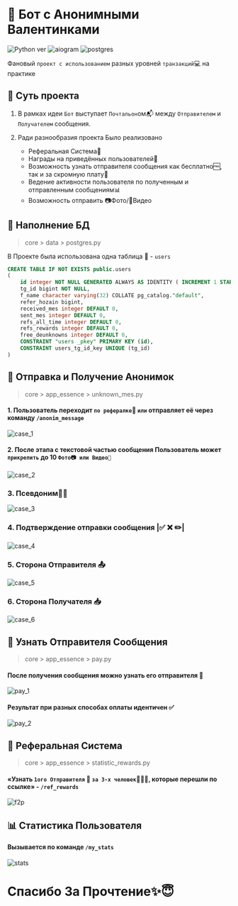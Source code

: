 # 💌 Бот с Анонимными Валентинками

![Python ver](https://img.shields.io/badge/pyhon-3.10-orange)
![aiogram](https://img.shields.io/badge/aiogram-3.13.1-blue)
![postgres](https://img.shields.io/badge/postgre-16-42a4ff)


Фановый `проект с использованием` разных уровней `транзакций`💻 на практике

## 💎 Суть проекта

1. В рамках идеи `Бот` выступает `Почтальон`ом📬 между `Отправителем` и `Получателем` сообщения.

2. Ради разнообразия проекта Было реализовано
    * Реферальная Система👥
    * Награды на приведённых пользователей🫣
    * Возможность узнать отправителя сообщения как бесплатно🆓, так и за скромную плату💸
    * Ведение активности пользователя по полученным и отправленным сообщениям📊
    * Возможность отправить 📷Фото/🎥Видео

## 🧩 Наполнение БД

> core > data > postgres.py 

В Проекте была использована одна таблица 📅 - `users`

```sql
CREATE TABLE IF NOT EXISTS public.users
(
    id integer NOT NULL GENERATED ALWAYS AS IDENTITY ( INCREMENT 1 START 1 MINVALUE 1 MAXVALUE 2147483647 CACHE 1 ),
    tg_id bigint NOT NULL,
    f_name character varying(32) COLLATE pg_catalog."default",
    refer_hozain bigint,
    received_mes integer DEFAULT 0,
    sent_mes integer DEFAULT 0,
    refs_all_time integer DEFAULT 0,
    refs_rewards integer DEFAULT 0,
    free_deunknowns integer DEFAULT 0,
    CONSTRAINT "users _pkey" PRIMARY KEY (id),
    CONSTRAINT users_tg_id_key UNIQUE (tg_id)
)

```

## 👀 Отправка и Получение Анонимок

> core > app_essence > unknown_mes.py

#### 1. Пользователь переходит `по рефералке`👥 `или` отправляет её через команду `/anonim_message`
![case_1](https://sun9-64.userapi.com/impg/MHqc7JKBS49dJk4LWDAj7K-o1TXsAWN7mW0wjg/eyySrccSJjU.jpg?size=497x362&quality=95&sign=f804e8275aa0c912fcc06f325484b4f8&type=album)

#### 2. После этапа с текстовой частью сообщения Пользователь может `прикрепить` до 10 `Фото📷 или Видео🎥` 
![case_2](https://sun9-29.userapi.com/impg/_d7CeEhitkJaWzLhMDCmSskoiqme8Yqip1lwLQ/eEGkwElxfis.jpg?size=494x233&quality=95&sign=a44886d5d870c65f82f7dfb874818baf&type=album)

### 3. Псевдоним😶‍🌫️   
![case_3](https://sun9-48.userapi.com/impg/x0LYIoyNvYaiUks6YnM4wuutrYdBJFFQzigdzQ/LUhHUmVV-6M.jpg?size=491x172&quality=95&sign=cc84c6a06c7cd5e7391ddc306a74af56&type=album)

### 4. Подтверждение отправки сообщения |✅ ❌ ✏️|
![case_4](https://sun9-48.userapi.com/impg/lxqGlpJPO3B59gnbSzPNdVs0jzDTjlg6ppVoKA/QbgXLNxlCc0.jpg?size=478x622&quality=95&sign=dc7355d473d7d50e837d7a68daf38dc1&type=album)

### 5. Сторона Отправителя 📤 
![case_5](https://sun9-24.userapi.com/impg/5vLABPMc3whIgQdYiWIX4r0ZI7vdtQL9JOr23A/Hkd9ULOiW3o.jpg?size=495x223&quality=95&sign=b7a4c462602e9352cfd8fca1b921332c&type=album)

### 6. Сторона Получателя 📥
![case_6](https://sun9-32.userapi.com/impg/ockqUnUqXAHs1k7CJhRNRni0YvZ8MNJlkwQkTQ/xzpyluRJ4qU.jpg?size=499x455&quality=95&sign=83b9f174a7315b0553710ff2ea6b45fc&type=album)


## 🎩 Узнать Отправителя Сообщения

> core > app_essence > pay.py

#### После получения сообщения можно узнать его отправителя 🥸

![pay_1](https://sun9-26.userapi.com/impg/HdVZHghVhgxYC5bi2YkCh70xJI0TQ0vzYf4Y3w/bSjAO9spX9s.jpg?size=571x608&quality=95&sign=f7dbb5f5a67b58aeac5ef266f902a4f7&type=album)

#### Результат при разных способах оплаты идентичен ✅

![pay_2](https://sun9-56.userapi.com/impg/e8ItfuUl_0QAUpRR9FBgSPlUBcJlYCsL5WOdJw/z72LOmWJSAU.jpg?size=519x642&quality=95&sign=8cf069627a4818848fda8d1fa401693a&type=album)

## 👥 Реферальная Система

> core > app_essence > statistic_rewards.py 

#### «Узнать `1ого Отправителя` 👤 `за 3-х человек`👤👤👤, которые перешли по ссылке» - `/ref_rewards`

![f2p](https://sun9-15.userapi.com/impg/lXxy4T5hs5gjn7IUqwOiGTD3vQ-osKk6Klhd_A/YrZOZ-aEFMs.jpg?size=575x292&quality=95&sign=06c2163bbb948aec03d2f9dd031abebb&type=album)

## 📊 Статистика Пользователя

#### Вызывается по команде `/my_stats`

![stats](https://sun9-79.userapi.com/impg/AzcvKIDfTdYZx5yiRPOecCE3ZTqXSvzlpoxvMA/34g5EKsohd8.jpg?size=521x158&quality=95&sign=092f02caab5403f5425fcce94a86cf45&type=album)

# Спасибо За Прочтение✨😇